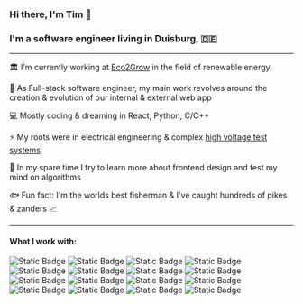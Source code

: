 ### Hi there, I'm Tim 👋

### I'm a software engineer living in Duisburg, 🇩🇪
***
:classical_building: I'm currently working at [Eco2Grow]([https://www.eco2grow.com/] "Eco2Grow's Homepage") in the field of renewable energy

:seedling: As Full-stack software engineer, my main work revolves around the creation & evolution of our internal & external web app

:computer: Mostly coding & dreaming in React, Python, C/C++

:zap: My roots were in electrical engineering & complex [high voltage test systems](https://www.highvolt.com/ "HIGHVOLT's Homepage")

:rocket: In my spare time I try to learn more about frontend design and test my mind on algorithms

:fish: Fun fact: I'm the worlds best fisherman & I've caught hundreds of pikes & zanders 📈

***
#### What I work with:
![Static Badge](https://img.shields.io/badge/Ubuntu-E95420?style=flat-square&logo=ubuntu&logoColor=white)
![Static Badge](https://img.shields.io/badge/Linux-FCC624?style=flat-square&logo=linux&logoColor=black)
![Static Badge](https://img.shields.io/badge/C-00599C?style=flat-square&logo=c&logoColor=white)
![Static Badge](https://img.shields.io/badge/C%2B%2B-00599C?style=flat-square&logo=c%2B%2B&logoColor=white)
![Static Badge](https://img.shields.io/badge/Python-14354C?style=flat-square&logo=python&logoColor=white)
![Static Badge](https://img.shields.io/badge/React-61DAFB?style=flat-square&logo=react&logoColor=grey)
![Static Badge](https://img.shields.io/badge/Rust-000000?style=flat-square&logo=rust&logoColor=white)
![Static Badge](https://img.shields.io/badge/docker-%230db7ed.svg?style=flat-square&logo=docker&logoColor=white)
![Static Badge](https://img.shields.io/badge/NGINX-009639?style=flat-square&logo=nginx&logoColor=white)
![Static Badge](https://img.shields.io/badge/GIT-E44C30?style=flat-square&logo=git&logoColor=white)
![Static Badge](https://img.shields.io/badge/Flask-000000?style=flat-square&logo=flask&logoColor=white)
![Static Badge](https://img.shields.io/badge/CMake-%23008FBA.svg?style=flat-square&logo=cmake&logoColor=white)
![Static Badge](https://img.shields.io/badge/Jira-0052CC?style=flat-square&logo=Jira&logoColor=white)
![Static Badge](https://img.shields.io/badge/Visual_Studio_Code-0078D4?style=flat-square&logo=visual%20studio%20code&logoColor=white)
![Static Badge](https://img.shields.io/badge/Shell_Script-121011?style=flat-square&logo=gnu-bash&logoColor=white)
![Static Badge](https://img.shields.io/badge/OpenAI-000000?style=flat-square&logo=openai&logoColor=white)
